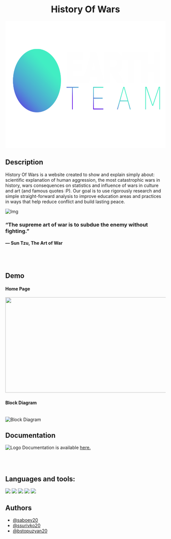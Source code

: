 <h1 align="center">History Of Wars</h1>

<p align="center">
<img height = "400" src = "https://github.com/ssurivko20/history-of-wars/blob/main/website/images/text-and-logo-white2.png" />
</p>


## Description
History Of Wars is a website created to show and explain simply about: scientific explanation of human aggression, the most catastrophic wars in history, wars consequences on statistics and influence of wars in culture and art (and famous quotes :P). Оur goal is to use rigorously research and simple straight-forward analysis to improve education areas and practices in ways that help reduce conflict and build lasting peace.



![Img](https://www.quizony.com/trojan-war-story/imageForSharing.jpg)


### “The supreme art of war is to subdue the enemy without fighting.” <br>
#### ― Sun Tzu, The Art of War

<br>
<br>

## Demo

#### Home Page

<img height = "300px" width = "600px" src = "https://media.discordapp.net/attachments/915538646768181259/955211387615985766/unknown.png?width=1246&height=580">

#### Block Diagram
<br>

<img height = "300px" width = "600px" src = "" alt = "Block Diagram">

<br>

## Documentation 

<img src="https://github.com/othneildrew/Best-README-Template/blob/master/images/logo.png?raw=true" alt="Logo" width="20" height="20"> Documentation is available [here.](https://github.com/ssurivko20/history-of-wars/tree/main/Documentation) <br>

<br>
<br>

## Languages and tools:

<p align="left"> 
    <img src="https://img.icons8.com/color/48/000000/html-5.png"/> 
    <img src="https://img.icons8.com/color/48/000000/css3.png"/> 
    <img height = "50px" src="https://img.icons8.com/color/344/javascript--v1.png"/>
    <img src="https://img.icons8.com/color/48/000000/visual-studio-code-2019.png"/>
    <img height = "50px" src="https://cdn.freelogovectors.net/wp-content/uploads/2021/09/adobe-photoshop-logo-freelogovectors.net_.png"/>    
  

<br>

## Authors

- [@saboev20](https://www.github.com/saboev20)
- [@ssurivko20](https://www.github.com/@ssurivko20)
- [@bstopuzyan20](https://www.github.com/@bstopuzyan20)
